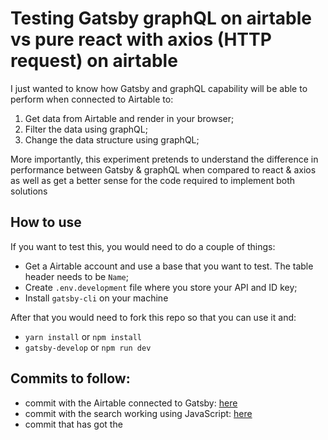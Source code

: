 # Testing Gatsby graphQL on airtable vs pure react with axios (HTTP request) on airtable

I just wanted to know how Gatsby and graphQL capability will be able to perform when connected to Airtable to:

1. Get data from Airtable and render in your browser;
2. Filter the data using graphQL;
3. Change the data structure using graphQL;

More importantly, this experiment pretends to understand the difference in performance between Gatsby & graphQL when compared to react & axios as well as get a better sense for the code required to implement both solutions

## How to use

If you want to test this, you would need to do a couple of things: 
- Get a Airtable account and use a base that you want to test. The table header needs to be `Name`; 
- Create `.env.development` file where you store your API and ID key;
- Install `gatsby-cli` on your machine

After that you would need to fork this repo so that you can use it and: 
- `yarn install` or `npm install`
- `gatsby-develop` or `npm run dev`


## Commits to follow: 

- commit with the Airtable connected to Gatsby: [here](https://github.com/tiagofsanchez/airtable-gatsby/tree/70c1d5c35c423a0698be5190ea76bd961ed37d7c)
- commit with the search working using JavaScript: [here](https://github.com/tiagofsanchez/airtable-gatsby/commit/52072471b48f11fb1e79338e6fb06536d099848b)
- commit that has got the 
